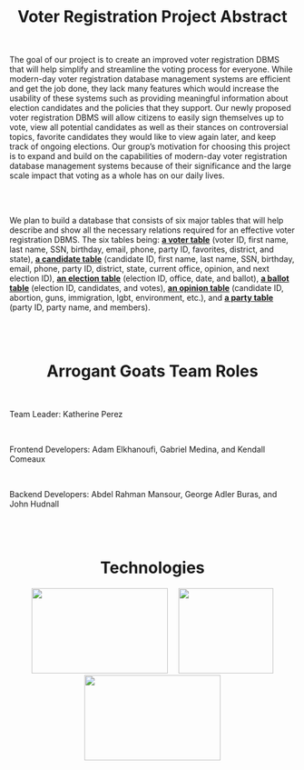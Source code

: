 <h1 align="center">Voter Registration Project Abstract</h1>

<br />

The goal of our project is to create an improved voter registration DBMS that will help simplify and streamline the voting process for everyone. While modern-day voter registration database management systems are efficient and get the job done, they lack many features which would increase the usability of these systems such as providing meaningful information about election candidates and the policies that they support. Our newly proposed voter registration DBMS will allow citizens to easily sign themselves up to vote, view all potential candidates as well as their stances on controversial topics, favorite candidates they would like to view again later, and keep track of ongoing elections. Our group’s motivation for choosing this project is to expand and build on the capabilities of modern-day voter registration database management systems because of their significance and the large scale impact that voting as a whole has on our daily lives.

<br /><br />

We plan to build a database that consists of six major tables that will help describe and show all the necessary relations required for an effective voter registration DBMS. The six tables being: <ins>**a voter table**</ins> (voter ID, first name, last name, SSN, birthday, email, phone, party ID, favorites, district, and state), <ins>**a candidate table**</ins> (candidate ID, first name, last name, SSN, birthday, email, phone, party ID, district, state, current office, opinion, and next election ID), <ins>**an election table**</ins> (election ID, office, date, and ballot), <ins>**a ballot table**</ins> (election ID, candidates, and votes), <ins>**an opinion table**</ins> (candidate ID, abortion, guns, immigration, lgbt, environment, etc.), and <ins>**a party table**</ins> (party ID, party name, and members).
  
<br /><br />

<h1 align="center">Arrogant Goats Team Roles</h1>

<br />

Team Leader: Katherine Perez

<br />

Frontend Developers: Adam Elkhanoufi, Gabriel Medina, and Kendall Comeaux

<br />

Backend Developers: Abdel Rahman Mansour, George Adler Buras, and John Hudnall

<br /><br />

<h1 align="center">Technologies</h1>

<p align="center">
  <img src="https://user-images.githubusercontent.com/65471490/219513432-924c9cf4-a67f-40bc-9b51-04a1fe1713dc.png" width="240" height="150">
  &nbsp;
  &nbsp;
  <img src="https://user-images.githubusercontent.com/65471490/219519776-879c778e-186a-4f60-9786-ee8e40ea0040.png" width="167" height="150">
  <img src="https://user-images.githubusercontent.com/65471490/219512690-7bceb9de-c84b-47a2-b1fa-2ec8f78412c9.png" width="240" height="150">
</p>
